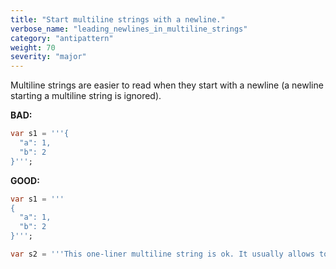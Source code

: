 ```yaml
---
title: "Start multiline strings with a newline."
verbose_name: "leading_newlines_in_multiline_strings"
category: "antipattern"
weight: 70
severity: "major"
---
```

Multiline strings are easier to read when they start with a newline (a newline
starting a multiline string is ignored).

**BAD:**
```dart
var s1 = '''{
  "a": 1,
  "b": 2
}''';
```

**GOOD:**
```dart
var s1 = '''
{
  "a": 1,
  "b": 2
}''';

var s2 = '''This one-liner multiline string is ok. It usually allows to escape both ' and " in the string.''';
```
